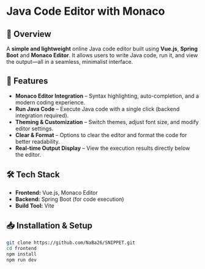 # Java Code Editor with Monaco

## 📌 Overview
A **simple and lightweight** online Java code editor built using **Vue.js**, **Spring Boot** and **Monaco Editor**. It allows users to write Java code, run it, and view the output—all in a seamless, minimalist interface.

## 🚀 Features
- **Monaco Editor Integration** – Syntax highlighting, auto-completion, and a modern coding experience.
- **Run Java Code** – Execute Java code with a single click (backend integration required).
- **Theming & Customization** – Switch themes, adjust font size, and modify editor settings.
- **Clear & Format** – Options to clear the editor and format the code for better readability.
- **Real-time Output Display** – View the execution results directly below the editor.

## 🛠 Tech Stack
- **Frontend:** Vue.js, Monaco Editor
- **Backend:** Spring Boot (for code execution)
- **Build Tool:** Vite

## 📥 Installation & Setup
```sh
git clone https://github.com/NaBa26/SNIPPET.git
cd frontend
npm install
npm run dev
```

